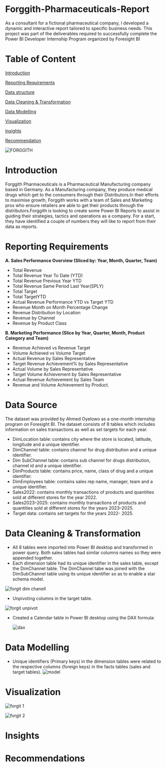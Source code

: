 # Forggith-Pharmaceuticals-Report
As a consultant for a fictional pharmaceutical company, I developed a dynamic and interactive report tailored to specific business needs. This project was part of the deliverables required to successfully complete the Power BI Developer Internship Program organized by Foresight BI
# Table of Content
[Introduction](https://github.com/Ehinmetan/Forggith-Pharmaceuticals-Report/blob/main/README.md#introduction)

[Reporting Requirements](https://github.com/Ehinmetan/Forggith-Pharmaceuticals-Report/blob/main/README.md#reporting-requirements)

[Data structure](https://github.com/Ehinmetan/Forggith-Pharmaceuticals-Report/blob/main/README.md#data-source)

[Data Cleaning & Transformation](https://github.com/Ehinmetan/Forggith-Pharmaceuticals-Report/blob/main/README.md#data-cleaning--transformation)

[Data Modelling](https://github.com/Ehinmetan/Forggith-Pharmaceuticals-Report/blob/main/README.md#data-modelling)

[Visualization](https://github.com/Ehinmetan/Forggith-Pharmaceuticals-Report?tab=readme-ov-file#visualization)

[Insights](https://github.com/Ehinmetan/Forggith-Pharmaceuticals-Report/blob/main/README.md#data-insights)

[Recommendation](https://github.com/Ehinmetan/Forggith-Pharmaceuticals-Report?tab=readme-ov-file#recommendations)


![FORGGITH](https://github.com/user-attachments/assets/9a95c7a7-8a14-4227-9e71-b822b83aacb2)
# Introduction
Forggith Pharmaceuticals is a Pharmaceutical Manufacturing company based in Germany. As a Manufacturing company, they produce medical drugs which get to the consumers through their Distributors.In their efforts to maximise growth, Forggith works with a team of Sales and Marketing pros who ensure retailers are able to get their products through the distributors.Forggith is looking to create some Power BI Reports to assist in guiding their strategies, tactics and operations as a company. For a start, they have identified a couple of numbers they will like to report from their data as reports.
# Reporting Requirements
**A. Sales Performance Overview (Sliced by: Year, Month, Quarter, Team)**

- Total Revenue
- Total Revenue Year To Date (YTD)
- Total Revenue Previous Year YTD
- Total Revenue Same Period Last Year(SPLY)
- Total Target
- Total TargetYTD
- Actual Revenue Performance YTD vs Target YTD
- Revenue Month on Month Percentage Change
- Revenue Distribution by Location
- Revenue by Channel
- Revenue by Product Class
  
**B. Marketing Performance (Slice by Year, Quarter, Month, Product Category and Team)**

- Revenue Achieved vs Revenue Target
- Volume Achieved vs Volume Target
- Actual Revenue by Sales Representative
- Target Revenue Achievement% by Sales Representative
- Actual Volume by Sales Representative
- Target Volume Achievement by Sales Representative
- Actual Revenue Achievement by Sales Team
- Revenue and Volume Achievement by Product.

# Data Source 

The dataset was provided by Ahmed Oyelowo as a one-month internship program on Foresight BI. The dataset consists of 8 tables which includes information on sales transactions as well as set targets for each year.

- DimLocation table: contains city where the store is located, latitude, longitude and a unique identifier.
- DimChannel table: contains channel for drug distribution and a unique identifier.
- Dim SubChannel table: contains sub channel for drugs distribution, channel id and a unique identifier.
- DimProducts table: contains price, name, class of drug and a unique identifier.
- DimEmployees table: contains sales rep name, manager, team and a unique identifier.
- Sales2022: contains monthly transactions of products and quantities sold at different stores for the year 2022.
- Sales2023–2025: contains monthly transactions of products and quantities sold at different stores for the years 2023–2025.
- Target data: contains set targets for the years 2022- 2025.

# Data Cleaning & Transformation
- All 8 tables were imported into Power BI desktop and transformed in power query.
 Both sales tables had similar columns names so they were appended together.
- Each dimension table had its unique identifier in the sales table, except the DimChannel table. The DimChannel tabe was joined with the DimSubChannel table using its unique identifier so as to enable a star schema model.

![forgit dim chanell](https://github.com/user-attachments/assets/de251c83-05bd-4613-babb-df92d058df3b)

- Unpivoting columns in the target table.

![forgit unpivot](https://github.com/user-attachments/assets/f42f5891-af4a-479d-a997-75623059c491)

- Created a Calendar table in Power BI desktop using the DAX formula:
  
  ![dax](https://github.com/user-attachments/assets/4b5a730b-a4bd-428f-8c2c-02afa0e31de4)

 # Data Modelling

- Unique identifiers (Primary keys) in the dimension tables were related to the respective columns (foreign keys) in the facts tables (sales and target tables).
![model](https://github.com/user-attachments/assets/d8992b81-63c6-47e0-b0a1-382865681ba0)

# Visualization

![forgit 1](https://github.com/user-attachments/assets/07efccfa-3b09-45ce-8283-e459bbec22f2)

![forgit 2](https://github.com/user-attachments/assets/545d0291-f7f4-41ed-8a95-ccdbee29a8fe)

# Insights

# Recommendations

